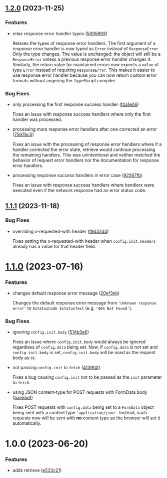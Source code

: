 ## [1.2.0](https://github.com/kleinfreund/retrieve/compare/v1.1.1...v1.2.0) (2023-11-25)


### Features

* relax response error handler types ([5095993](https://github.com/kleinfreund/retrieve/commit/5095993f41d2fba78cfcb1cc788631cd1a5542a1))

  Relaxes the types of response error handlers. The first argument of a response error handler is now typed as `Error` instead of `ResponseError`. Only the type changes. The value is unchanged: the object will still be a `ResponseError` unless a previous response error handler changes it. Similarly, the return value for maintained errors now expects a `value` of type `Error` instead of requiring `ResponseError`. This makes it easier to use response error handler because you can now return custom error formats without angering the TypeScript compiler.


### Bug Fixes

* only processing the first response success handler ([f4a1e06](https://github.com/kleinfreund/retrieve/commit/f4a1e065f2a58278850f26259468a9f1153093c1))

  Fixes an issue with response success handlers where only the first handler was processed.
* processing more response error handlers after one corrected an error ([7567bc5](https://github.com/kleinfreund/retrieve/commit/7567bc549d68ef73c4bedd9db9d9b6c41d0f98b2))

  Fixes an issue with the processing of response error handlers where if a handler corrected the error state, retrieve would continue processing the remaining handlers. This was unintentional and neither matched the behavior of request error handlers nor the documentation for response error handlers.
* processing response success handlers in error case ([92567fb](https://github.com/kleinfreund/retrieve/commit/92567fb4e39f070b2c85427bfcd754cfb87b2471))

  Fixes an issue with response success handlers where handlers were executed even if the network response had an error status code.

## [1.1.1](https://github.com/kleinfreund/retrieve/compare/v1.1.0...v1.1.1) (2023-11-18)


### Bug Fixes

* overriding x-requested-with header ([f9d32d4](https://github.com/kleinfreund/retrieve/commit/f9d32d4fbc8cd5d4b7104c868eac12421c7f27f6))

  Fixes setting the x-requested-with header when `config.init.headers` already has a value for that header field.

# [1.1.0](https://github.com/kleinfreund/retrieve/compare/v1.0.0...v1.1.0) (2023-07-16)


### Features

* changes default response error message ([20ef3eb](https://github.com/kleinfreund/retrieve/commit/20ef3eba0b20e71526224f2329d7e8d6831f8cc2))

  Changes the default response error message from `'Unknown response error'` to `$statusCode $statusText` (e.g. `'404 Not Found'`).


### Bug Fixes

* ignoring `config.init.body` ([514b3e6](https://github.com/kleinfreund/retrieve/commit/514b3e699251e255ef549c76403a69f03decce9d))

  Fixes an issue where `config.init.body` would always be ignored regardless of `config.data` being set. Now, if `config.data` is not set and `config.init.body` is set, `config.init.body` will be used as the request body as-is.

* not passing `config.init` to `fetch` ([4139f4f](https://github.com/kleinfreund/retrieve/commit/4139f4fe67392a5968b6ded515e2497f10ca3959))

  Fixes a bug causing `config.init` not to be passed as the `init` parameter to `fetch`.

* using JSON content-type for POST requests with FormData body ([5ae55df](https://github.com/kleinfreund/retrieve/commit/5ae55df407cd8fdd7930b7939b3730aa1d99331a))

  Fixes POST requests with `config.data` being set to a `FormData` object being sent with a content type `'application/json'`. Instead, such requests now will be sent with **no** content type as the browser will set it automatically.

# 1.0.0 (2023-06-20)


### Features

* adds retrieve ([e533c21](https://github.com/kleinfreund/retrieve/commit/e533c219bbe7455d5a44b9728397b671935140f8))

